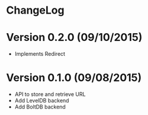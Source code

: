 ChangeLog
==============

# Version 0.2.0 (09/10/2015)

- Implements Redirect

# Version 0.1.0 (09/08/2015)

- API to store and retrieve URL
- Add LevelDB backend
- Add BoltDB backend
